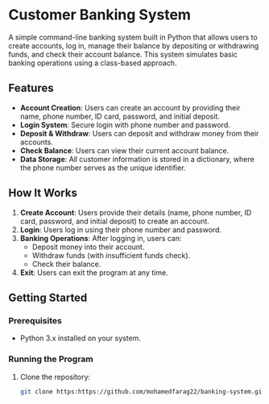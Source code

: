 # Customer Banking System

A simple command-line banking system built in Python that allows users to create accounts, log in, manage their balance by depositing or withdrawing funds, and check their account balance. This system simulates basic banking operations using a class-based approach.

## Features
- **Account Creation**: Users can create an account by providing their name, phone number, ID card, password, and initial deposit.
- **Login System**: Secure login with phone number and password.
- **Deposit & Withdraw**: Users can deposit and withdraw money from their accounts.
- **Check Balance**: Users can view their current account balance.
- **Data Storage**: All customer information is stored in a dictionary, where the phone number serves as the unique identifier.

## How It Works
1. **Create Account**: Users provide their details (name, phone number, ID card, password, and initial deposit) to create an account.
2. **Login**: Users log in using their phone number and password.
3. **Banking Operations**: After logging in, users can:
   - Deposit money into their account.
   - Withdraw funds (with insufficient funds check).
   - Check their balance.
4. **Exit**: Users can exit the program at any time.

## Getting Started

### Prerequisites
- Python 3.x installed on your system.

### Running the Program
1. Clone the repository:
   ```bash
   git clone https:https://github.com/mohamedfarag22/banking-system.git
